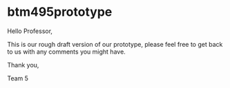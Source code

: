 # btm495prototype

Hello Professor,

This is our rough draft version of our prototype, please feel free to get back to us with any comments you might have.

Thank you,

Team 5
